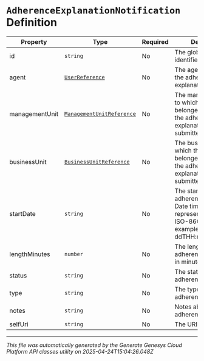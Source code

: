 # `AdherenceExplanationNotification` Definition

| Property | Type | Required | Description |
|----------|------|----------|-------------|
| id | `string` | No | The globally unique identifier for the object. |
| agent | [`UserReference`](userreference-definition.md) | No | The agent for whom the adherence explanation applies |
| managementUnit | [`ManagementUnitReference`](managementunitreference-definition.md) | No | The management unit to which the agent belonged at the time the adherence explanation was submitted |
| businessUnit | [`BusinessUnitReference`](businessunitreference-definition.md) | No | The business unit to which the agent belonged at the time the adherence explanation was submitted |
| startDate | `string` | No | The start date of the adherence explanation. Date time is represented as an ISO-8601 string. For example: yyyy-MM-ddTHH:mm:ss[.mmm]Z |
| lengthMinutes | `number` | No | The length of the adherence explanation in minutes |
| status | `string` | No | The status of the adherence explanation |
| type | `string` | No | The type of the adherence explanation |
| notes | `string` | No | Notes about the adherence explanation |
| selfUri | `string` | No | The URI for this object |

---

*This file was automatically generated by the Generate Genesys Cloud Platform API classes utility on 2025-04-24T15:04:26.048Z*